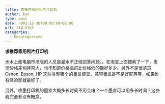 ```yaml
---
title: 求推荐家用照片打印机
author: kxn
type: post
date: -001-11-30T00:00:00+00:00
url: /12.html
categories:
  - Uncategorized
---
```


<span><b>求推荐家用照片打印机</b></span>

水木上面电脑市场版的人总是灌水不正经回答问题。。在淘宝上面搜索了一下，发现价格差别非常大，也不知道价格高的比价格低的能好多少。另外不是很清楚 Canon, Epson, HP 这些类型哪个的墨盒便宜，兼容墨盒是不是好配等等，如果谁有经验那就最好了。

另外，喷墨打印机的墨盒大概多长时间不用会堵？一个墨盒可以用多长时间？这些我完全都没有概念。
